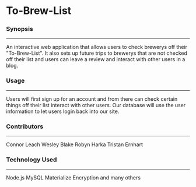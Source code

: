 # To-Brew-List

### Synopsis
***

An interactive web application that allows users to check brewerys off their "To-Brew-List".  It also sets up future trips to brewerys that are not checked off their list and users can leave a review and interact with other users in a blog.

### Usage 
***

Users will first sign up for an account and from there can check certain things off their list interact with other users.  Our database will use the user information to let users login back into our site.

### Contributors 
***

Connor Leach
Wesley Blake 
Robyn Harka
Tristan Ernhart

### Technology Used
***

Node.js
MySQL
Materialize
Encryption
and many others
